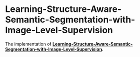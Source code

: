 # Learning-Structure-Aware-Semantic-Segmentation-with-Image-Level-Supervision

The implementation of [**Learning-Structure-Aware-Semantic-Segmentation-with-Image-Level-Supervision**](https://arxiv.org/abs/2104.07216).

